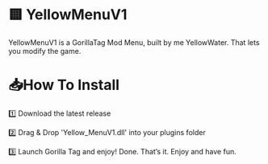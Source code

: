 # 🟨 YellowMenuV1 
YellowMenuV1 is a GorillaTag Mod Menu, built by me YellowWater. That lets you modify the game.

# 📥How To Install
1️⃣ Download the latest release

2️⃣ Drag & Drop 'Yellow_MenuV1.dll' into your plugins folder

3️⃣ Launch Gorilla Tag and enjoy! Done. That’s it. Enjoy and have fun.

